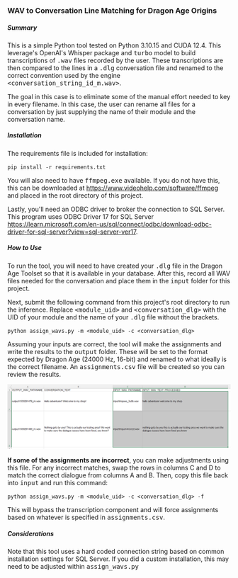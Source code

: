 ### WAV to Conversation Line Matching for Dragon Age Origins

##### Summary
This is a simple Python tool tested on Python 3.10.15 and CUDA 12.4. This leverage's OpenAI's Whisper package and <tt>turbo</tt> model to build transcriptions of <tt>.wav</tt> files recorded by the user. These transcriptions are then compared to the lines in a <tt>.dlg</tt> conversation file and renamed to the correct convention used by the engine <tt><conversation_string_id_m.wav></tt>.

The goal in this case is to eliminate some of the manual effort needed to key in every filename. In this case, the user can rename all files for a conversation by just supplying the name of their module and the conversation name.

##### Installation
The requirements file is included for installation:

```
pip install -r requirements.txt
```

You will also need to have <tt>ffmpeg.exe</tt> available. If you do not have this, this can be downloaded at https://www.videohelp.com/software/ffmpeg and placed in the root directory of this project.

Lastly, you'll need an ODBC driver to broker the connection to SQL Server. This program uses ODBC Driver 17 for SQL Server https://learn.microsoft.com/en-us/sql/connect/odbc/download-odbc-driver-for-sql-server?view=sql-server-ver17.

##### How to Use
To run the tool, you will need to have created your <tt>.dlg</tt> file in the Dragon Age Toolset so that it is available in your database. After this, record all WAV files needed for the conversation and place them in the <tt>input</tt> folder for this project.

Next, submit the following command from this project's root directory to run the inference. Replace <tt><module_uid></tt> and <tt><conversation_dlg></tt> with the UID of your module and the name of your <tt>.dlg</tt> file without the brackets.

```
python assign_wavs.py -m <module_uid> -c <conversation_dlg>
```

Assuming your inputs are correct, the tool will make the assignments and write the results to the <tt>output</tt> folder. These will be set to the format expected by Dragon Age (24000 Hz, 16-bit) and renamed to what ideally is the correct filename. An <tt>assignments.csv</tt> file will be created so you can review the results.

![Example assignments.csv file](docs/example_assignments_file.PNG)

**If some of the assignments are incorrect**, you can make adjustments using this file. For any incorrect matches, swap the rows in columns C and D to match the correct dialogue from columns A and B. Then, copy this file back into <tt>input</tt> and run this command:

```
python assign_wavs.py -m <module_uid> -c <conversation_dlg> -f
```

This will bypass the transcription component and will force assignments based on whatever is specified in <tt>assignments.csv</tt>.

##### Considerations
Note that this tool uses a hard coded connection string based on common installation settings for SQL Server. If you did a custom installation, this may need to be adjusted within <tt>assign_wavs.py</tt>